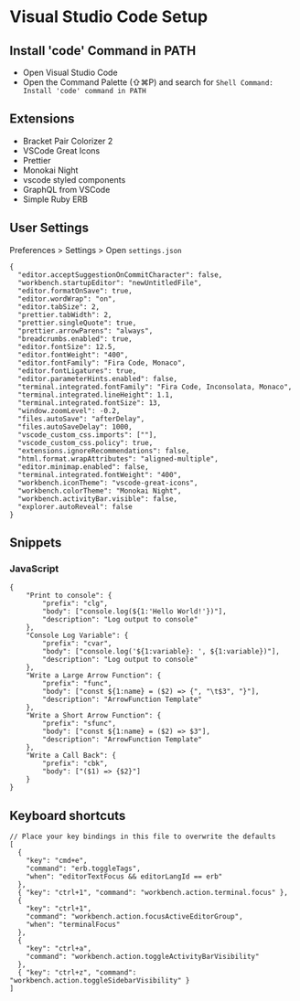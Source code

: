 # Visual Studio Code Setup

## Install 'code' Command in PATH

- Open Visual Studio Code
- Open the Command Palette (⇧⌘P) and search for `Shell Command: Install 'code' command in PATH`

## Extensions

- Bracket Pair Colorizer 2
- VSCode Great Icons
- Prettier
- Monokai Night
- vscode styled components
- GraphQL from VSCode
- Simple Ruby ERB

## User Settings

Preferences > Settings > Open `settings.json`

```
{
  "editor.acceptSuggestionOnCommitCharacter": false,
  "workbench.startupEditor": "newUntitledFile",
  "editor.formatOnSave": true,
  "editor.wordWrap": "on",
  "editor.tabSize": 2,
  "prettier.tabWidth": 2,
  "prettier.singleQuote": true,
  "prettier.arrowParens": "always",
  "breadcrumbs.enabled": true,
  "editor.fontSize": 12.5,
  "editor.fontWeight": "400",
  "editor.fontFamily": "Fira Code, Monaco",
  "editor.fontLigatures": true,
  "editor.parameterHints.enabled": false,
  "terminal.integrated.fontFamily": "Fira Code, Inconsolata, Monaco",
  "terminal.integrated.lineHeight": 1.1,
  "terminal.integrated.fontSize": 13,
  "window.zoomLevel": -0.2,
  "files.autoSave": "afterDelay",
  "files.autoSaveDelay": 1000,
  "vscode_custom_css.imports": [""],
  "vscode_custom_css.policy": true,
  "extensions.ignoreRecommendations": false,
  "html.format.wrapAttributes": "aligned-multiple",
  "editor.minimap.enabled": false,
  "terminal.integrated.fontWeight": "400",
  "workbench.iconTheme": "vscode-great-icons",
  "workbench.colorTheme": "Monokai Night",
  "workbench.activityBar.visible": false,
  "explorer.autoReveal": false
}
```

## Snippets

### JavaScript

```
{
    "Print to console": {
        "prefix": "clg",
        "body": ["console.log(${1:'Hello World!'})"],
        "description": "Log output to console"
    },
    "Console Log Variable": {
        "prefix": "cvar",
        "body": ["console.log('${1:variable}: ', ${1:variable})"],
        "description": "Log output to console"
    },
    "Write a Large Arrow Function": {
        "prefix": "func",
        "body": ["const ${1:name} = ($2) => {", "\t$3", "}"],
        "description": "ArrowFunction Template"
    },
    "Write a Short Arrow Function": {
        "prefix": "sfunc",
        "body": ["const ${1:name} = ($2) => $3"],
        "description": "ArrowFunction Template"
    },
    "Write a Call Back": {
        "prefix": "cbk",
        "body": ["($1) => {$2}"]
    }
}
```

## Keyboard shortcuts

```
// Place your key bindings in this file to overwrite the defaults
[
  {
    "key": "cmd+e",
    "command": "erb.toggleTags",
    "when": "editorTextFocus && editorLangId == erb"
  },
  { "key": "ctrl+1", "command": "workbench.action.terminal.focus" },
  {
    "key": "ctrl+1",
    "command": "workbench.action.focusActiveEditorGroup",
    "when": "terminalFocus"
  },
  {
    "key": "ctrl+a",
    "command": "workbench.action.toggleActivityBarVisibility"
  },
  { "key": "ctrl+z", "command": "workbench.action.toggleSidebarVisibility" }
]
```
